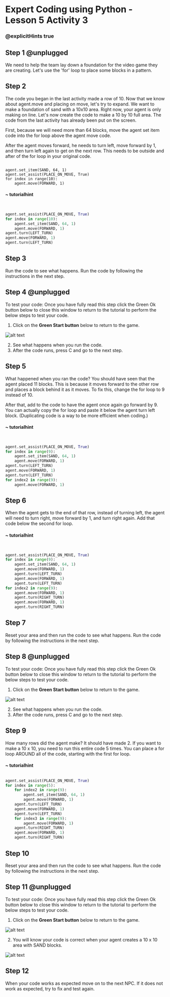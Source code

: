# Expert Coding using Python - Lesson 5 Activity 3
### @explicitHints true

  

## Step 1 @unplugged

  We need to help the team lay down a foundation for the video game they are creating. Let's use the 'for' loop to place some blocks in a pattern. 



## Step 2

The code you began in the last activity made a row of 10.  Now that we know about agent.move and placing on move, let's try to expand. We want to make a foundation of sand with a 10x10 area. Right now, your agent is only making on line. Let's now create the code to make a 10 by 10 full area. The code from the last activity has already been put on the screen. 

First, because we will need more than 64 blocks, move the agent set item code into the for loop above the agent move code. 

After the agent moves forward, he needs to turn left,  move forward by 1, and then turn left again to get on the next row.  This needs to be outside and after of the for loop in your original code. 
  
```template

agent.set_item(SAND, 64, 1)
agent.set_assist(PLACE_ON_MOVE, True)
for index in range(10):
    agent.move(FORWARD, 1)

```

#### ~ tutorialhint
```python


agent.set_assist(PLACE_ON_MOVE, True)
for index in range(10):
    agent.set_item(SAND, 64, 1)
    agent.move(FORWARD, 1)
agent.turn(LEFT_TURN)
agent.move(FORWARD, 1)
agent.turn(LEFT_TURN)

```


## Step 3

Run the code to see what happens.  Run the code by following the instructions in the next step.


## Step 4 @unplugged
To test your code:
Once you have fully read this step click the Green Ok button below to close this window to return to the tutorial to perform the below steps to test your code.

1. Click on the **Green Start button** below to return to the game.

  
![alt text](https://expertjs.codingcredentials.com/Lesson1/1.1/1.JPG?raw=true  "Start")
  
  
2.  See what happens when you run the code.
3.  After the code runs, press C and go to the next step. 


## Step 5 

What happened when you ran the code?  You should have seen that the agent placed 11 blocks. This is because it moves forward to the other row and places a block behind it as it moves. 
To fix this, change the for loop to 9 instead of 10. 

After that, add to the code to have the agent once again go forward by 9.  You can actually copy the for loop and paste it below the agent turn left block.  (Duplicating code is a way to be more efficient when coding.)


#### ~ tutorialhint
```python


agent.set_assist(PLACE_ON_MOVE, True)
for index in range(9):
    agent.set_item(SAND, 64, 1)
    agent.move(FORWARD, 1)
agent.turn(LEFT_TURN)
agent.move(FORWARD, 1)
agent.turn(LEFT_TURN)
for index2 in range(9):
    agent.move(FORWARD, 1)

```

## Step 6

When the agent gets to the end of that row, instead of turning left, the agent will need to turn right, move forward by 1, and turn right again.  Add that code below the second for loop. 


#### ~ tutorialhint
```python


agent.set_assist(PLACE_ON_MOVE, True)
for index in range(9):
    agent.set_item(SAND, 64, 1)
    agent.move(FORWARD, 1)
    agent.turn(LEFT_TURN)
    agent.move(FORWARD, 1)
    agent.turn(LEFT_TURN)
for index2 in range(9):
    agent.move(FORWARD, 1)
    agent.turn(RIGHT_TURN)
    agent.move(FORWARD, 1)
    agent.turn(RIGHT_TURN)

```

## Step 7

Reset your area and then run the code to see what happens.  Run the code by following the instructions in the next step.


## Step 8 @unplugged
To test your code:
Once you have fully read this step click the Green Ok button below to close this window to return to the tutorial to perform the below steps to test your code.

1. Click on the **Green Start button** below to return to the game.

  
![alt text](https://expertjs.codingcredentials.com/Lesson1/1.1/1.JPG?raw=true  "Start")
  
  
2.  See what happens when you run the code.
3.  After the code runs, press C and go to the next step. 



## Step 9
How many rows did the agent make?  It should have made 2.  If you want to make a 10 x 10, you need to run this entire code 5 times.  You can place a for loop AROUND all of the code, starting with the first for loop. 


#### ~ tutorialhint
```python

agent.set_assist(PLACE_ON_MOVE, True)
for index in range(5):
    for index2 in range(9):
        agent.set_item(SAND, 64, 1)
        agent.move(FORWARD, 1)
    agent.turn(LEFT_TURN)
    agent.move(FORWARD, 1)
    agent.turn(LEFT_TURN)
    for index3 in range(9):
        agent.move(FORWARD, 1)
    agent.turn(RIGHT_TURN)
    agent.move(FORWARD, 1)
    agent.turn(RIGHT_TURN)
```
## Step 10

Reset your area and then run the code to see what happens.  Run the code by following the instructions in the next step.


## Step 11 @unplugged
To test your code:
Once you have fully read this step click the Green Ok button below to close this window to return to the tutorial to perform the below steps to test your code.

1. Click on the **Green Start button** below to return to the game.

  
![alt text](https://expertjs.codingcredentials.com/Lesson1/1.1/1.JPG?raw=true  "Start")
  
2. You will know your code is correct when your agent creates a 10 x 10 area with SAND blocks.

![alt text](https://expertjs.codingcredentials.com/Lesson5/5.1/5.3.png?raw=true  "Start") 

## Step 12

When your code works as expected move on to the next NPC.
If it does not work as expected, try to fix and test again.